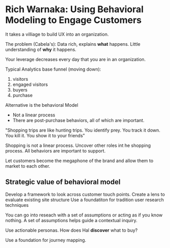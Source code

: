 # Rich Warnaka: Using Behavioral Modeling to Engage Customers

It takes a villiage to build UX into an organization. 

The problem (Cabela's): Data rich, explains __what__ happens. Little understanding of __why__ it happens. 

Your leverage decreases every day that you are in an organization. 

Typical Analytics base funnel (moving down):
1. visitors
2. engaged visitors
3. buyers
4. purchase

Alternative is the behavioral Model
- Not a linear process
- There are post-purchase behaviors, all of which are important. 

"Shopping trips are like hunting trips. You identify prey. You track it down. You kill it. You show it to your friends"

Shopping is not a linear process. Uncover other roles int he shopping process. All behaviors are important to support. 

Let customers become the megaphone of the brand and allow them to market to each other. 

## Strategic value of behavioral model
Develop a framework to look across customer touch points. 
Create a lens to evaluate existing site structure
Use a foundatiton for tradition user research techniques

You can go into reseach with a set of assumptions or acting as if you know nothing. A set of assumptions helps guide a contextual inquiry. 

Use actionable personas. How does Hal __discover__ what to buy?

Use a foundation for journey mapping. 

